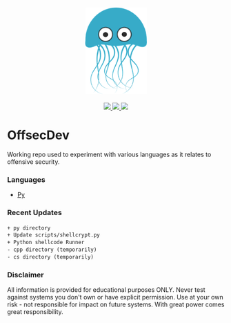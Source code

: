 <p align="center">
  <img src="_resources/img/0000.png">
  <br><br>
  <a href="https://twitter.com/m8sec">
    <img src="https://img.shields.io/twitter/follow/m8sec?color=blue&label=Twitter&logo=twitter&style=plastic">
  </a>
  <a href="https://github.com/m8sec">
    <img src="https://img.shields.io/github/followers/m8sec?color=gray&label=GitHub&logo=github&style=plastic">
  </a>
  <a href="https://www.youtube.com/@m8sec">
    <img src="https://img.shields.io/badge/Demos-YouTube-red?style=plastic&logo=youtube">
  </a>
</p>

# OffsecDev
Working repo used to experiment with various languages as it relates to offensive security.

### Languages
* [Py](py/)

### Recent Updates
```txt
+ py directory
+ Update scripts/shellcrypt.py
+ Python shellcode Runner
- cpp directory (temporarily)
- cs directory (temporarily)
```

### Disclaimer
All information is provided for educational purposes ONLY. Never test against systems you don't own or have explicit permission. Use at your own risk - not responsible for impact on future systems. With great power comes great responsibility. 
